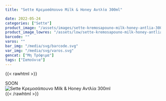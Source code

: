 ```yaml
---
title: "Sette Κρεμοσάπουνο Milk & Honey Αντλία 300ml"

date: 2022-05-24
categories: ["Sette"]
product_image: "/assets/images/sette-kremosapouno-milk-honey-antlia-300ml.jpg"
product_image_lowres: "/assets/low/sette-kremosapouno-milk-honey-antlia-300ml.jpg"
barcode: ""
varos: ""
bar_img: "/media/svg/barcode.svg"
var_img: "/media/svg/varos.svg"
gencat: ["Μη Τρόφιμα"]
tags: ["Σαπούνια"]
---
```

{{< rawhtml >}}

<div class="sload419"><div class="product">SOON<br><div class="pimg"><img alt="Sette Κρεμοσάπουνο Milk &amp; Honey Αντλία 300ml" title="Sette Κρεμοσάπουνο Milk &amp; Honey Αντλία 300ml" src="/assets/images/sette-kremosapouno-milk-honey-antlia-300ml.jpg"></div></div></div>
{{< /rawhtml >}}


